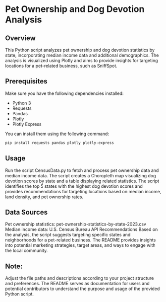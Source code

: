 # Pet Ownership and Dog Devotion Analysis

## Overview

This Python script analyzes pet ownership and dog devotion statistics by state, incorporating median income data and additional demographics. The analysis is visualized using Plotly and aims to provide insights for targeting locations for a pet-related business, such as SniffSpot.

## Prerequisites

Make sure you have the following dependencies installed:

- Python 3
- Requests
- Pandas
- Plotly
- Plotly Express

You can install them using the following command:

```bash 
pip install requests pandas plotly plotly-express
```

## Usage
Run the script CensusData.py to fetch and process pet ownership data and median income data.
The script creates a Choropleth map visualizing dog devotion scores by state and a table displaying related statistics.
The script identifies the top 5 states with the highest dog devotion scores and provides recommendations for targeting locations based on median income, land density, and pet ownership rates.

## Data Sources
Pet ownership statistics: pet-ownership-statistics-by-state-2023.csv
Median income data: U.S. Census Bureau API
Recommendations
Based on the analysis, the script suggests targeting specific states and neighborhoods for a pet-related business. The README provides insights into potential marketing strategies, target areas, and ways to engage with the local community.

## Note: 

Adjust the file paths and descriptions according to your project structure and preferences. The README serves as documentation for users and potential contributors to understand the purpose and usage of the provided Python script.

